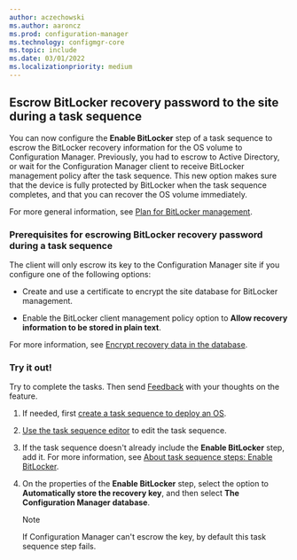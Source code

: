 ```yaml
---
author: aczechowski
ms.author: aaroncz
ms.prod: configuration-manager
ms.technology: configmgr-core
ms.topic: include
ms.date: 03/01/2022
ms.localizationpriority: medium
---
```


## <a name="bkmk_blmts"></a> Escrow BitLocker recovery password to the site during a task sequence

<!--10454717-->

You can now configure the **Enable BitLocker** step of a task sequence to escrow the BitLocker recovery information for the OS volume to Configuration Manager. Previously, you had to escrow to Active Directory, or wait for the Configuration Manager client to receive BitLocker management policy after the task sequence. This new option makes sure that the device is fully protected by BitLocker when the task sequence completes, and that you can recover the OS volume immediately.

For more general information, see [Plan for BitLocker management](../../../../../protect/plan-design/bitlocker-management.md).

### Prerequisites for escrowing BitLocker recovery password during a task sequence

The client will only escrow its key to the Configuration Manager site if you configure one of the following options:

- Create and use a certificate to encrypt the site database for BitLocker management.

- Enable the BitLocker client management policy option to **Allow recovery information to be stored in plain text**.

For more information, see [Encrypt recovery data in the database](../../../../../protect/deploy-use/bitlocker/encrypt-recovery-data.md).

### Try it out!

Try to complete the tasks. Then send [Feedback](../../../../understand/product-feedback.md) with your thoughts on the feature.

1. If needed, first [create a task sequence to deploy an OS](../../../../../osd/deploy-use/manage-task-sequences-to-automate-tasks.md).

1. [Use the task sequence editor](../../../../../osd/understand/task-sequence-editor.md) to edit the task sequence.

1. If the task sequence doesn't already include the **Enable BitLocker** step, add it. For more information, see [About task sequence steps: Enable BitLocker](../../../../../osd/understand/task-sequence-steps.md#BKMK_EnableBitLocker).

1. On the properties of the **Enable BitLocker** step, select the option to **Automatically store the recovery key**, and then select **The Configuration Manager database**.

    > [!NOTE]
    > If Configuration Manager can't escrow the key, by default this task sequence step fails.

